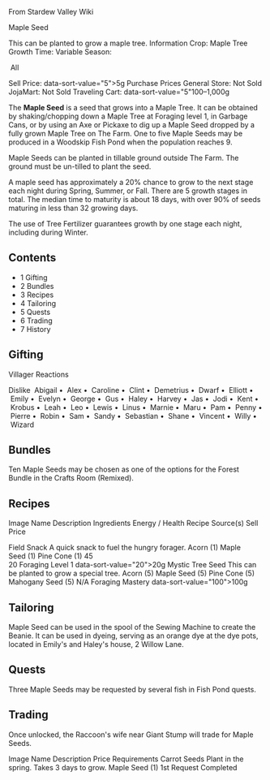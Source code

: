 From Stardew Valley Wiki

Maple Seed

This can be planted to grow a maple tree. Information Crop: Maple Tree Growth Time: Variable Season:

 All

Sell Price: data-sort-value="5"&gt;5g Purchase Prices General Store: Not Sold JojaMart: Not Sold Traveling Cart: data-sort-value="5"100–1,000g

The **Maple Seed** is a seed that grows into a Maple Tree. It can be obtained by shaking/chopping down a Maple Tree at Foraging level 1, in Garbage Cans, or by using an Axe or Pickaxe to dig up a Maple Seed dropped by a fully grown Maple Tree on The Farm. One to five Maple Seeds may be produced in a Woodskip Fish Pond when the population reaches 9.

Maple Seeds can be planted in tillable ground outside The Farm. The ground must be un-tilled to plant the seed.

A maple seed has approximately a 20% chance to grow to the next stage each night during Spring, Summer, or Fall. There are 5 growth stages in total. The median time to maturity is about 18 days, with over 90% of seeds maturing in less than 32 growing days.

The use of Tree Fertilizer guarantees growth by one stage each night, including during Winter.

## Contents

- 1 Gifting
- 2 Bundles
- 3 Recipes
- 4 Tailoring
- 5 Quests
- 6 Trading
- 7 History

## Gifting

Villager Reactions

Dislike  Abigail •  Alex •  Caroline •  Clint •  Demetrius •  Dwarf •  Elliott •  Emily •  Evelyn •  George •  Gus •  Haley •  Harvey •  Jas •  Jodi •  Kent •  Krobus •  Leah •  Leo •  Lewis •  Linus •  Marnie •  Maru •  Pam •  Penny •  Pierre •  Robin •  Sam •  Sandy •  Sebastian •  Shane •  Vincent •  Willy •  Wizard

## Bundles

Ten Maple Seeds may be chosen as one of the options for the Forest Bundle in the Crafts Room (Remixed).

## Recipes

Image Name Description Ingredients Energy / Health Recipe Source(s) Sell Price

Field Snack A quick snack to fuel the hungry forager. Acorn (1) Maple Seed (1) Pine Cone (1) 45  
20 Foraging Level 1 data-sort-value="20"&gt;20g Mystic Tree Seed This can be planted to grow a special tree. Acorn (5) Maple Seed (5) Pine Cone (5) Mahogany Seed (5) N/A Foraging Mastery data-sort-value="100"&gt;100g

## Tailoring

Maple Seed can be used in the spool of the Sewing Machine to create the Beanie. It can be used in dyeing, serving as an orange dye at the dye pots, located in Emily's and Haley's house, 2 Willow Lane.

## Quests

Three Maple Seeds may be requested by several fish in Fish Pond quests.

## Trading

Once unlocked, the Raccoon's wife near Giant Stump will trade for Maple Seeds.

Image Name Description Price Requirements Carrot Seeds Plant in the spring. Takes 3 days to grow. Maple Seed (1) 1st Request Completed